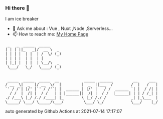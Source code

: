 ### Hi there 👋

I am ice breaker

- 💬 Ask me about : Vue , Nuxt ,Node ,Serverless...
- 📫 How to reach me: [My Home Page](https://icebreaker.top/)

```
 _   _  _____  _____     
| | | ||_   _|/  __ \  _ 
| | | |  | |  | /  \/ (_)
| | | |  | |  | |        
| |_| |  | |  | \__/\  _ 
 \___/   \_/   \____/ (_)
                         
                         
 _____  _____  _____  __           _____  ______         __     ___ 
/ __  \|  _  |/ __  \/  |         |  _  ||___  /        /  |   /   |
`' / /'| |/' |`' / /'`| |  ______ | |/' |   / /  ______ `| |  / /| |
  / /  |  /| |  / /   | | |______||  /| |  / /  |______| | | / /_| |
./ /___\ |_/ /./ /____| |_        \ |_/ /./ /           _| |_\___  |
\_____/ \___/ \_____/\___/         \___/ \_/            \___/    |_/
```

auto generated by Github Actions at 2021-07-14 17:17:07
